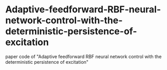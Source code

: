 # Adaptive-feedforward-RBF-neural-network-control-with-the-deterministic-persistence-of-excitation
paper code of "Adaptive feedforward RBF neural network control with the deterministic persistence of excitation"
